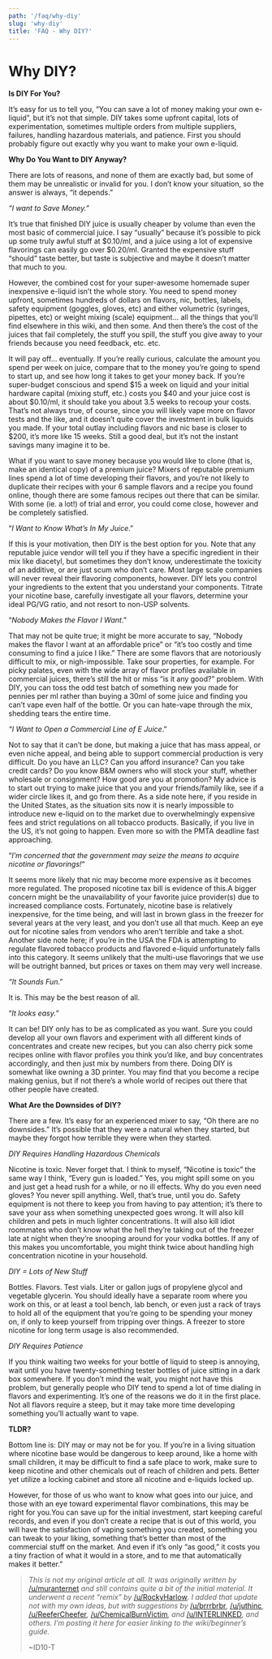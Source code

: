 ```yaml
---
path: '/faq/why-diy'
slug: 'why-diy'
title: 'FAQ - Why DIY?'
---
```



# Why DIY?

**Is DIY For You?**

It’s easy for us to tell you, “You can save a lot of money making your own e-liquid”, but it’s not that simple. DIY takes some upfront capital, lots of experimentation, sometimes multiple orders from multiple suppliers, failures, handling hazardous materials, and patience. First you should probably figure out exactly why you want to make your own e-liquid.

**Why Do You Want to DIY Anyway?**

There are lots of reasons, and none of them are exactly bad, but some of them may be unrealistic or invalid for you. I don’t know your situation, so the answer is always, “it depends.”

_“I want to Save Money.”_

It’s true that finished DIY juice is usually cheaper by volume than even the most basic of commercial juice. I say “usually” because it’s possible to pick up some truly awful stuff at $0.10/ml, and a juice using a lot of expensive flavorings can easily go over $0.20/ml. Granted the expensive stuff “should” taste better, but taste is subjective and maybe it doesn’t matter that much to you.

However, the combined cost for your super-awesome homemade super inexpensive e-liquid isn’t the whole story. You need to spend money upfront, sometimes hundreds of dollars on flavors, nic, bottles, labels, safety equipment (goggles, gloves, etc) and either volumetric (syringes, pipettes, etc) or weight mixing (scale) equipment… all the things that you’ll find elsewhere in this wiki, and then some. And then there’s the cost of the juices that fail completely, the stuff you spill, the stuff you give away to your friends because you need feedback, etc. etc.

It will pay off… eventually. If you’re really curious, calculate the amount you spend per week on juice, compare that to the money you’re going to spend to start up, and see how long it takes to get your money back. If you’re super-budget conscious and spend $15 a week on liquid and your initial hardware capital (mixing stuff, etc.) costs you $40 and your juice cost is about $0.10/ml, it should take you about 3.5 weeks to recoup your costs. That’s not always true, of course, since you will likely vape more on flavor tests and the like, and it doesn’t quite cover the investment in bulk liquids you made. If your total outlay including flavors and nic base is closer to $200, it’s more like 15 weeks. Still a good deal, but it’s not the instant savings many imagine it to be.

What if you want to save money because you would like to clone (that is, make an identical copy) of a premium juice? Mixers of reputable premium lines spend a lot of time developing their flavors, and you’re not likely to duplicate their recipes with your 6 sample flavors and a recipe you found online, though there are some famous recipes out there that can be similar. With some (ie. a lot!) of trial and error, you could come close, however and be completely satisfied.

“_I Want to Know What’s In My Juice_.”

If this is your motivation, then DIY is the best option for you. Note that any reputable juice vendor will tell you if they have a specific ingredient in their mix like diacetyl, but sometimes they don’t know, underestimate the toxicity of an additive, or are just scum who don’t care. Most large scale companies will never reveal their flavoring components, however. DIY lets you control your ingredients to the extent that you understand your components. Titrate your nicotine base, carefully investigate all your flavors, determine your ideal PG/VG ratio, and not resort to non-USP solvents.

“_Nobody Makes the Flavor I Want_.”

That may not be quite true; it might be more accurate to say, “Nobody makes the flavor I want at an affordable price” or “it’s too costly and time consuming to find a juice I like.” There are some flavors that are notoriously difficult to mix, or nigh-impossible. Take sour properties, for example. For picky palates, even with the wide array of flavor profiles available in commercial juices, there’s still the hit or miss “is it any good?” problem. With DIY, you can toss the odd test batch of something new you made for pennies per ml rather than buying a 30ml of some juice and finding you can’t vape even half of the bottle. Or you can hate-vape through the mix, shedding tears the entire time.

_“I Want to Open a Commercial Line of E Juice_.”

Not to say that it can’t be done, but making a juice that has mass appeal, or even niche appeal, and being able to support commercial production is very difficult. Do you have an LLC? Can you afford insurance? Can you take credit cards? Do you know B&M owners who will stock your stuff, whether wholesale or consignment? How good are you at promotion? My advice is to start out trying to make juice that you and your friends/family like, see if a wider circle likes it, and go from there. As a side note here, if you reside in the United States, as the situation sits now it is nearly impossible to introduce new e-liquid on to the market due to overwhelmingly expensive fees and strict regulations on all tobacco products. Basically, if you live in the US, it’s not going to happen. Even more so with the PMTA deadline fast approaching.

“_I’m concerned that the government may seize the means to acquire nicotine or flavorings!_“

It seems more likely that nic may become more expensive as it becomes more regulated. The proposed nicotine tax bill is evidence of this.A bigger concern might be the unavailability of your favorite juice provider(s) due to increased compliance costs. Fortunately, nicotine base is relatively inexpensive, for the time being, and will last in brown glass in the freezer for several years at the very least, and you don’t use all that much. Keep an eye out for nicotine sales from vendors who aren’t terrible and take a shot. Another side note here; if you’re in the USA the FDA is attempting to regulate flavored tobacco products and flavored e-liquid unfortunately falls into this category. It seems unlikely that the multi-use flavorings that we use will be outright banned, but prices or taxes on them may very well increase.

_“It Sounds Fun_.”

It is. This may be the best reason of all.

“_It looks easy.”_

It can be! DIY only has to be as complicated as you want. Sure you could develop all your own flavors and experiment with all different kinds of concentrates and create new recipes, but you can also cherry pick some recipes online with flavor profiles you think you’d like, and buy concentrates accordingly, and then just mix by numbers from there. Doing DIY is somewhat like owning a 3D printer. You may find that you become a recipe making genius, but if not there’s a whole world of recipes out there that other people have created.

**What Are the Downsides of DIY?**

There are a few. It’s easy for an experienced mixer to say, “Oh there are no downsides.” It’s possible that they were a natural when they started, but maybe they forgot how terrible they were when they started.

_DIY Requires Handling Hazardous Chemicals_

Nicotine is toxic. Never forget that. I think to myself, “Nicotine is toxic” the same way I think, “Every gun is loaded.” Yes, you might spill some on you and just get a head rush for a while, or no ill effects. Why do you even need gloves? You never spill anything. Well, that’s true, until you do. Safety equipment is not there to keep you from having to pay attention; it’s there to save your ass when something unexpected goes wrong. It will also kill children and pets in much lighter concentrations. It will also kill idiot roommates who don’t know what the hell they’re taking out of the freezer late at night when they’re snooping around for your vodka bottles. If any of this makes you uncomfortable, you might think twice about handling high concentration nicotine in your household.

_DIY = Lots of New Stuff_

Bottles. Flavors. Test vials. Liter or gallon jugs of propylene glycol and vegetable glycerin. You should ideally have a separate room where you work on this, or at least a tool bench, lab bench, or even just a rack of trays to hold all of the equipment that you’re going to be spending your money on, if only to keep yourself from tripping over things. A freezer to store nicotine for long term usage is also recommended.

_DIY Requires Patience_

If you think waiting two weeks for your bottle of liquid to steep is annoying, wait until you have twenty-something tester bottles of juice sitting in a dark box somewhere. If you don’t mind the wait, you might not have this problem, but generally people who DIY tend to spend a lot of time dialing in flavors and experimenting. It’s one of the reasons we do it in the first place. Not all flavors require a steep, but it may take more time developing something you’ll actually want to vape.

**TLDR?**

Bottom line is: DIY may or may not be for you. If you’re in a living situation where nicotine base would be dangerous to keep around, like a home with small children, it may be difficult to find a safe place to work, make sure to keep nicotine and other chemicals out of reach of children and pets. Better yet utilize a locking cabinet and store all nicotine and e-liquids locked up.

However, for those of us who want to know what goes into our juice, and those with an eye toward experimental flavor combinations, this may be right for you.You can save up for the initial investment, start keeping careful records, and even if you don’t create a recipe that is out of this world, you will have the satisfaction of vaping something you created, something you can tweak to your liking, something that’s better than most of the commercial stuff on the market. And even if it’s only “as good,” it costs you a tiny fraction of what it would in a store, and to me that automatically makes it better.”

> _This is not my original article at all. It was originally written by_ [/u/muranternet](https://www.reddit.com/u/muranternet/) _and still contains quite a bit of the initial material. It underwent a recent “remix” by_ [/u/RockyHarlow](https://www.reddit.com/u/RockyHarlow/)_. I added that update not with my own ideas, but with suggestions by_ [/u/brrrbrbr](https://www.reddit.com/u/brrrbrbr/)_,_ [/u/juthinc](https://www.reddit.com/u/juthinc/)_,_ [/u/ReeferCheefer](https://www.reddit.com/u/ReeferCheefer/)_,_ [/u/ChemicalBurnVictim](https://www.reddit.com/u/ChemicalBurnVictim/)_, and_ [/u/INTERLINKED](https://www.reddit.com/u/INTERLINKED/)_, and others. I’m posting it here for easier linking to the wiki/beginner’s guide._
> 
> ~ID10-T